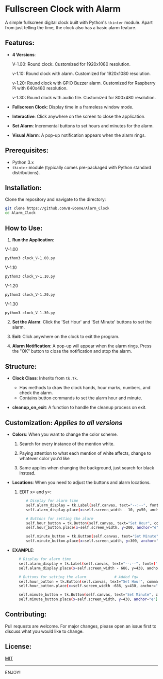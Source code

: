 # Fullscreen Clock with Alarm

A simple fullscreen digital clock built with Python's `tkinter` module. Apart from just telling the time, the clock also has a basic alarm feature.

## Features:

- **4 Versions**:
  
  V-1.00: Round clock. Customized for 1920x1080 resolution.
  
  v-1.10: Round clock with alarm. Customized for 1920x1080 resolution.
  
  v-1.20: Round clock with GPIO Buzzer alarm. Customized for Raspberry Pi with 640x480 resolution.
  
  v-1.30: Round clock with audio file. Customized for 800x480 resolution.
  
- **Fullscreen Clock**: Display time in a frameless window mode.
  
- **Interactive**: Click anywhere on the screen to close the application.
  
- **Set Alarm**: Incremental buttons to set hours and minutes for the alarm.
  
- **Visual Alarm**: A pop-up notification appears when the alarm rings.
  

## Prerequisites:

- Python 3.x
- `tkinter` module (typically comes pre-packaged with Python standard distributions).

## Installation:

Clone the repository and navigate to the directory:

```bash
git clone https://github.com/B-Boone/Alarm_Clock
cd Alarm_Clock
```

## How to Use: 

1. **Run the Application**:
   
  V-1.00
  ```bash
  python3 clock_V-1.00.py
  ```

  V-1.10
  ```bash
  python3 clock_V-1.10.py
  ```

  V-1.20
  ```bash
  python3 clock_V-1.20.py
  ```

  V-1.30
  ```bash
  python3 clock_V-1.30.py
  ```

2. **Set the Alarm**: Click the 'Set Hour' and 'Set Minute' buttons to set the alarm.
   
3. **Exit**: Click anywhere on the clock to exit the program.
   
4. **Alarm Notification**: A pop-up will appear when the alarm rings. Press the "OK" button to close the notification and stop the alarm.

## Structure:

- **Clock Class**: Inherits from `tk.Tk`.
  
  - Has methods to draw the clock hands, hour marks, numbers, and check the alarm.
  - Contains button commands to set the alarm hour and minute.

- **cleanup_on_exit**: A function to handle the cleanup process on exit.

## Customization: *Applies to all versions*

- **Colors**: When you want to change the color scheme.
  
  1. Search for every instance of the mention white.
     
  2. Paying attention to what each mention of white affects, change to whatever color you'd like
     
  3. Same applies when changing the background, just search for black instead.
     
- **Locations**: When you need to adjust the buttons and alarm locations.
  
  1. EDIT x= and y=:
     
     ```bash
        # Display for alarm time
        self.alarm_display = tk.Label(self.canvas, text="--:--", font=('Arial', 20, 'bold'), bg="black", fg="white")
        self.alarm_display.place(x=self.screen_width - 10, y=50, anchor="e")

        # Buttons for setting the alarm
        self.hour_button = tk.Button(self.canvas, text="Set Hour", command=self.set_alarm_hour, bg="white", width=10, height=5)
        self.hour_button.place(x=self.screen_width, y=200, anchor="e")

        self.minute_button = tk.Button(self.canvas, text="Set Minute", command=self.set_alarm_minute, bg="white", width=10, height=5)
        self.minute_button.place(x=self.screen_width, y=300, anchor="e")
     ```
     
- **EXAMPLE**:
  
     ```bash
        # Display for alarm time
        self.alarm_display = tk.Label(self.canvas, text="--:--", font=('Arial', 20, 'bold'), bg="black", fg="purple")
        self.alarm_display.place(x=self.screen_width - 686, y=430, anchor="e")

        # Buttons for setting the alarm             # Added fg=
        self.hour_button = tk.Button(self.canvas, text="Set Hour", command=self.set_alarm_hour, bg="black", fg="purple", width=10, height=5)
        self.hour_button.place(x=self.screen_width -686, y=430, anchor="e")

        self.minute_button = tk.Button(self.canvas, text="Set Minute", command=self.set_alarm_minute, bg="black",  fg="purple", width=10, height=5)
        self.minute_button.place(x=self.screen_width, y=430, anchor="e")
     ```

## Contributing:

Pull requests are welcome. For major changes, please open an issue first to discuss what you would like to change.

## License:

[MIT](https://choosealicense.com/licenses/mit/)

---

ENJOY!
